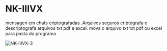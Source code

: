 # NK-IIIVX

mensagen em chats criptografadas .Arquivos seguros criptografa e descriptografa arquivos txt pdf e excel. mova o arquivo txt txt pdf ou excel para pasta do  programa



![NK-IIIVX-3](https://user-images.githubusercontent.com/101123260/157068332-5e9a0085-ab15-4a73-9c05-e7a44aebd198.png)









